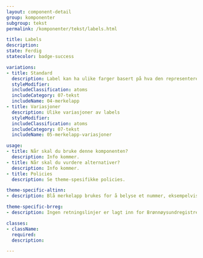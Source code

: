 ```yaml
---
layout: component-detail
group: komponenter
subgroup: tekst
permalink: /komponenter/tekst/labels.html

title: Labels
description:
state: Ferdig
statecolor: badge-success

variations:
- title: Standard
  description: Label kan ha ulike farger basert på hva den representerer, se "variasjoner".
  styleModifier:
  includeClassification: atoms
  includeCategory: 07-tekst
  includeName: 04-merkelapp
- title: Variasjoner
  description: Ulike variasjoner av labels
  styleModifier:
  includeClassification: atoms
  includeCategory: 07-tekst
  includeName: 05-merkelapp-variasjoner

usage:
- title: Når skal du bruke denne komponenten?
  description: Info kommer.
- title: Når skal du vurdere alternativer?
  description: Info kommer.
- title: Policies
  description: Se theme-spesifikke policies.

theme-specific-altinn:
- description: Blå merkelapp brukes for å belyse et nummer, eksempelvis hvor mange uleste meldinger du har, hvor mange filter du har valgt, etc. Grå brukes for å gi tilleggsinfo, f.eks hvilken kategori et søkeresultat tilhører. Gul brukes for å gjøre brukeren oppmerksom på noe. Rød brukes for å advare. Grønn brukes for å oppfordre.

theme-specific-brreg:
- description: Ingen retningslinjer er lagt inn for Brønnøysundregistrene enda.

classes:
- className:
  required:
  description:

---
```

